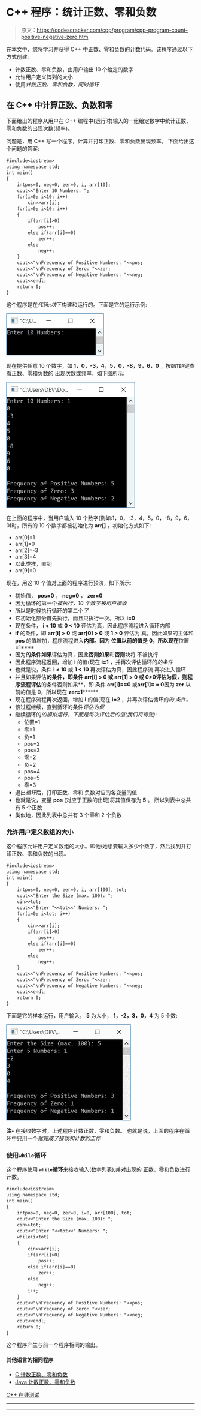 # C++ 程序：统计正数、零和负数

> 原文：<https://codescracker.com/cpp/program/cpp-program-count-positive-negative-zero.htm>

在本文中，您将学习并获得 C++ 中正数、零和负数的计数代码。该程序通过以下方式创建:

*   计数正数、零和负数，由用户输出 10 个给定的数字
*   允许用户定义阵列的大小
*   使用*计数正数、零和负数，同时循环*

## 在 C++ 中计算正数、负数和零

下面给出的程序从用户在 C++ 编程中(运行时)输入的一组给定数字中统计正数、零和负数的出现次数(频率)。

问题是，用 C++ 写一个程序，计算并打印正数、零和负数出现频率。 下面给出这个问题的答案:

```
#include<iostream>
using namespace std;
int main()
{
    intpos=0, neg=0, zer=0, i, arr[10];
    cout<<"Enter 10 Numbers: ";
    for(i=0; i<10; i++)
        cin>>arr[i];
    for(i=0; i<10; i++)
    {
        if(arr[i]>0)
            pos++;
        else if(arr[i]==0)
            zer++;
        else
            neg++;
    }
    cout<<"\nFrequency of Positive Numbers: "<<pos;
    cout<<"\nFrequency of Zero: "<<zer;
    cout<<"\nFrequency of Negative Numbers: "<<neg;
    cout<<endl;
    return 0;
}
```

这个程序是在*代码::块*下构建和运行的。下面是它的运行示例:

![C++ program count positive negative zero](img/b54bc9fe3092924d127db685f4c5f475.png)

现在提供任意 10 个数字，如 **1，0，-3，4，5，0，-8，9，6，0** ，按`ENTER`键查看正数、零和负数的 出现次数或频率，如下图所示:

![count positive negative numbers c++](img/6b8bb03f343a226d3b0bcbe4c105caff.png)

在上面的程序中，当用户输入 10 个数字(例如:1，0，-3，4，5，0，-8，9，6，0)时，所有的 10 个数字都被初始化为 **arr[]** ，初始化方式如下:

*   arr[0]=1
*   arr[1]=0
*   arr[2]=-3
*   arr[3]=4
*   以此类推，直到
*   arr[9]=0

现在，用这 10 个值对上面的程序进行预演，如下所示:

*   初始值， **pos=0** ， **neg=0** ， **zer=0**
*   因为循环的第一个*被执行，10 个数字被用户接收*
*   所以是时候执行循环的第二个*了*
*   它初始化部分首先执行，而且只执行一次。所以 **i=0**
*   现在条件， **i < 10** 或 **0 < 10** 评估为真，因此程序流程进入循环内部
*   **if** 的条件，即 **arr[i] > 0** 或 **arr[0] > 0** 或 **1 > 0** 评估为 真，因此如果的主体和 **pos** 的值增加，程序流程进入**内部。因为 **位置**以前的值是 0，所以现在**位置=1****
*   因为**的条件如果**评估为真，因此**否则如果**和**否则**块将 不被执行
*   因此程序流程返回，增加 **i** 的值(现在 **i=1** ，并再次评估循环的*的条件*
*   也就是说，条件 **i < 10** 或 **1 < 10** 再次评估为真，因此程序流 再次进入循环
*   并且如果评估**的条件，即条件 **arr[i] > 0** 或 **arr[1] > 0** 或 **0>0**评估为假，则程序流程评估**的条件否则如果**，即 条件 **arr[i]==0** 或**arr[1]= = 0**因为 **zer** 以前的值是 0，所以现在 **zer=1********
*   现在程序流程再次返回，增加 **i** 的值(现在 **i=2** ，并再次评估循环的*的 条件。*
*   该过程继续，直到循环的条件*评估为假*
*   继续循环的*的模拟运行，下面是每次评估后的值(我们将得到):*
    *   位置=1
    *   零=1
    *   负=1
    *   pos=2
    *   pos=3
    *   零=2
    *   负=2
    *   pos=4
    *   pos=5
    *   零=3
*   退出*循环*后，打印正数、零和 负数对应的各变量的值
*   也就是说，变量 **pos** (对应于正数的出现)将其值保存为 **5** 。 所以列表中总共有 5 个正数
*   类似地，因此列表中总共有 3 个零和 2 个负数

### 允许用户定义数组的大小

这个程序允许用户定义数组的大小。即他/她想要输入多少个数字，然后找到并打印正数、零和负数的出现。

```
#include<iostream>
using namespace std;
int main()
{
    intpos=0, neg=0, zer=0, i, arr[100], tot;
    cout<<"Enter the Size (max. 100): ";
    cin>>tot;
    cout<<"Enter "<<tot<<" Numbers: ";
    for(i=0; i<tot; i++)
    {
        cin>>arr[i];
        if(arr[i]>0)
            pos++;
        else if(arr[i]==0)
            zer++;
        else
            neg++;
    }
    cout<<"\nFrequency of Positive Numbers: "<<pos;
    cout<<"\nFrequency of Zero: "<<zer;
    cout<<"\nFrequency of Negative Numbers: "<<neg;
    cout<<endl;
    return 0;
}
```

下面是它的样本运行，用户输入， **5** 为大小， **1，-2，3，0，4** 为 5 个数:

![count positive and negative numbers in array c++](img/81984bc1225e90898fc7096e86e97412.png)

**注-** 在接收数字时，上述程序计数正数、零和负数。 也就是说，上面的程序在循环中只用一个*就完成了接收和计数的工作*

### 使用`while`循环

这个程序使用 **`while`循环**来接收输入(数字列表),并对出现的 正数、零和负数进行计数。

```
#include<iostream>
using namespace std;
int main()
{
    intpos=0, neg=0, zer=0, i=0, arr[100], tot;
    cout<<"Enter the Size (max. 100): ";
    cin>>tot;
    cout<<"Enter "<<tot<<" Numbers: ";
    while(i<tot)
    {
        cin>>arr[i];
        if(arr[i]>0)
            pos++;
        else if(arr[i]==0)
            zer++;
        else
            neg++;
        i++;
    }
    cout<<"\nFrequency of Positive Numbers: "<<pos;
    cout<<"\nFrequency of Zero: "<<zer;
    cout<<"\nFrequency of Negative Numbers: "<<neg;
    cout<<endl;
    return 0;
}
```

这个程序产生与前一个程序相同的输出。

#### 其他语言的相同程序

*   [C 计数正数、零和负数](/c/program/c-program-count-positive-negative-zero.htm)
*   [Java 计数正数、零和负数](/java/program/java-program-count-positive-negative-zero.htm)

[C++ 在线测试](/exam/showtest.php?subid=3)

* * *

* * *